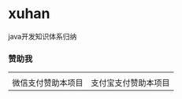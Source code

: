 # xuhan
java开发知识体系归纳

### 赞助我

<table text-align="center">
  <tr>
    <td>
    <img src="https://images-lz.oss-cn-hangzhou.aliyuncs.com/github-xuhan/wxxuhan.png"  alt=""/>
    </td>
    <td><img src="https://images-lz.oss-cn-hangzhou.aliyuncs.com/github-xuhan/zfbxuhan.png"  alt=""/>
    </td>
  </tr>
  <tr text-align="center">
    <td text-align="center">微信支付赞助本项目</td>
    <td text-align="center">支付宝支付赞助本项目</td>
  </tr>
</table>
